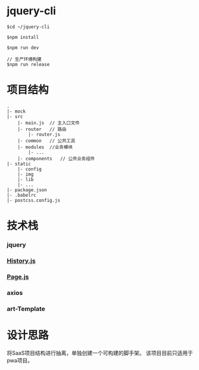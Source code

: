 # jquery-cli

    $cd ~/jquery-cli

    $npm install

    $npm run dev

    // 生产环境构建
    $npm run release

# 项目结构
    .
    |- mock
    |- src
        |- main.js  // 主入口文件
        |- router   // 路由
            |- router.js
        |- common   // 公共工具
        |- modules  //业务模块
            |- ...
        |- components   // 公共业务组件
    |- static
        |- config
        |- img
        |- lib
        |- ...
    |- package.json
    |- .babelrc
    |- postcss.config.js

# 技术栈 
### jquery
### [History.js](https://github.com/browserstate/history.js)
### [Page.js](https://github.com/visionmedia/page.js)
### axios
### art-Template

# 设计思路
将SaaS项目结构进行抽离，单独创建一个可构建的脚手架。
该项目目前只适用于pwa项目。
